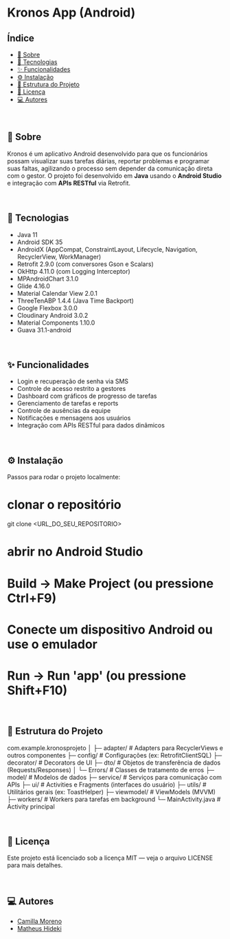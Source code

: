 # Kronos App (Android)

## Índice
- [📓 Sobre](#-sobre)
- [🚀 Tecnologias](#-tecnologias)
- [✨ Funcionalidades](#-funcionalidades)
- [⚙️ Instalação](#-instalação)
- [🧱 Estrutura do Projeto](#-estrutura-do-projeto)
- [📄 Licença](#-licença)
- [💻 Autores](#-autores)

</br>

## 📓 Sobre
Kronos é um aplicativo Android desenvolvido para que os funcionários possam visualizar suas tarefas diárias, reportar problemas e programar suas faltas, agilizando o processo sem depender da comunicação direta com o gestor. O projeto foi desenvolvido em **Java** usando o **Android Studio** e integração com **APIs RESTful** via Retrofit.

</br>

## 🚀 Tecnologias
- Java 11
- Android SDK 35
- AndroidX (AppCompat, ConstraintLayout, Lifecycle, Navigation, RecyclerView, WorkManager)
- Retrofit 2.9.0 (com conversores Gson e Scalars)
- OkHttp 4.11.0 (com Logging Interceptor)
- MPAndroidChart 3.1.0
- Glide 4.16.0
- Material Calendar View 2.0.1
- ThreeTenABP 1.4.4 (Java Time Backport)
- Google Flexbox 3.0.0
- Cloudinary Android 3.0.2
- Material Components 1.10.0
- Guava 31.1-android

</br>

## ✨ Funcionalidades
- Login e recuperação de senha via SMS
- Controle de acesso restrito a gestores
- Dashboard com gráficos de progresso de tarefas
- Gerenciamento de tarefas e reports
- Controle de ausências da equipe
- Notificações e mensagens aos usuários
- Integração com APIs RESTful para dados dinâmicos

</br>

## ⚙️ Instalação
Passos para rodar o projeto localmente:

# clonar o repositório
git clone <URL_DO_SEU_REPOSITORIO>

# abrir no Android Studio
# Build -> Make Project (ou pressione Ctrl+F9)
# Conecte um dispositivo Android ou use o emulador
# Run -> Run 'app' (ou pressione Shift+F10)

</br>

## 🧱 Estrutura do Projeto
com.example.kronosprojeto
│
├─ adapter/           # Adapters para RecyclerViews e outros componentes
├─ config/            # Configurações (ex: RetrofitClientSQL)
├─ decorator/         # Decorators de UI
├─ dto/               # Objetos de transferência de dados (Requests/Responses)
│   └─ Errors/        # Classes de tratamento de erros
├─ model/             # Modelos de dados
├─ service/           # Serviços para comunicação com APIs
├─ ui/                # Activities e Fragments (interfaces do usuário)
├─ utils/             # Utilitários gerais (ex: ToastHelper)
├─ viewmodel/         # ViewModels (MVVM)
├─ workers/           # Workers para tarefas em background
└─ MainActivity.java  # Activity principal

</br>

## 📄 Licença
Este projeto está licenciado sob a licença MIT — veja o arquivo LICENSE para mais detalhes.

</br>

## 💻 Autores
- [Camilla Moreno](https://github.com/CamillaMorenoA)
- [Matheus Hideki](https://github.com/CamillaMorenoA)

